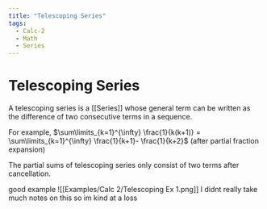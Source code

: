 ```yaml
---
title: "Telescoping Series"
tags:
  - Calc-2
  - Math
  - Series
---
```


# Telescoping Series

A telescoping series is a [[Series]] whose general term can be written as the difference of two consecutive terms in a sequence.

For example, $\sum\limits_{k=1}^{\infty} \frac{1}{k(k+1)} = \sum\limits_{k=1}^{\infty} \frac{1}{k+1}- \frac{1}{k+2}$ (after partial fraction expansion)

The partial sums of telescoping series only consist of two terms after cancellation.

good example
![[Examples/Calc 2/Telescoping Ex 1.png]]
I didnt really take much notes on this so im kind at a loss
